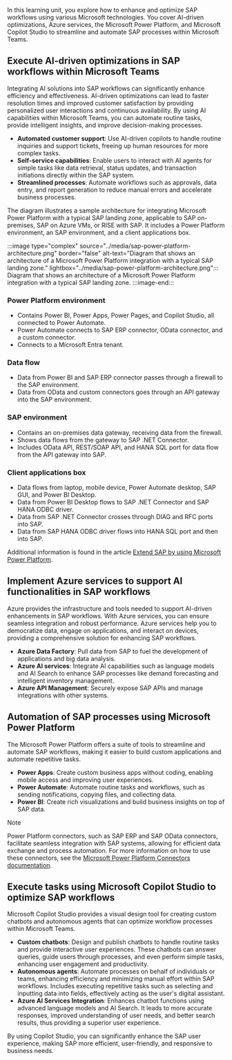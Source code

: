 

In this learning unit, you explore how to enhance and optimize SAP workflows using various Microsoft technologies. You cover AI-driven optimizations, Azure services, the Microsoft Power Platform, and Microsoft Copilot Studio to streamline and automate SAP processes within Microsoft Teams.

## Execute AI-driven optimizations in SAP workflows within Microsoft Teams

Integrating AI solutions into SAP workflows can significantly enhance efficiency and effectiveness. AI-driven optimizations can lead to faster resolution times and improved customer satisfaction by providing personalized user interactions and continuous availability. By using AI capabilities within Microsoft Teams, you can automate routine tasks, provide intelligent insights, and improve decision-making processes.

- **Automated customer support**: Use AI-driven copilots to handle routine inquiries and support tickets, freeing up human resources for more complex tasks.
- **Self-service capabilities**: Enable users to interact with AI agents for simple tasks like data retrieval, status updates, and transaction initiations directly within the SAP system.
- **Streamlined processes**: Automate workflows such as approvals, data entry, and report generation to reduce manual errors and accelerate business processes.

The diagram illustrates a sample architecture for integrating Microsoft Power Platform with a typical SAP landing zone, applicable to SAP on-premises, SAP on Azure VMs, or RISE with SAP. It includes a Power Platform environment, an SAP environment, and a client applications box.

:::image type="complex" source="../media/sap-power-platform-architecture.png" border="false" alt-text="Diagram that shows an architecture of a Microsoft Power Platform integration with a typical SAP landing zone." lightbox="../media/sap-power-platform-architecture.png":::
   Diagram that shows an architecture of a Microsoft Power Platform integration with a typical SAP landing zone.
:::image-end:::

### Power Platform environment

- Contains Power BI, Power Apps, Power Pages, and Copilot Studio, all connected to Power Automate.
- Power Automate connects to SAP ERP connector, OData connector, and a custom connector.
- Connects to a Microsoft Entra tenant.

### Data flow

- Data from Power BI and SAP ERP connector passes through a firewall to the SAP environment.
- Data from OData and custom connectors goes through an API gateway into the SAP environment.

### SAP environment

- Contains an on-premises data gateway, receiving data from the firewall.
- Shows data flows from the gateway to SAP .NET Connector.
- Includes OData API, REST/SOAP API, and HANA SQL port for data flow from the API gateway into SAP.

### Client applications box

- Data flows from laptop, mobile device, Power Automate desktop, SAP GUI, and Power BI Desktop.
- Data from Power BI Desktop flows to SAP .NET Connector and SAP HANA ODBC driver.
- Data from SAP .NET Connector crosses through DIAG and RFC ports into SAP.
- Data from SAP HANA ODBC driver flows into HANA SQL port and then into SAP.

Additional information is found in the article [Extend SAP by using Microsoft Power Platform](/azure/cloud-adoption-framework/scenarios/sap/sap-power-platform-fundamental).

## Implement Azure services to support AI functionalities in SAP workflows

Azure provides the infrastructure and tools needed to support AI-driven enhancements in SAP workflows. With Azure services, you can ensure seamless integration and robust performance. Azure services help you to democratize data, engage on applications, and interact on devices, providing a comprehensive solution for enhancing SAP workflows.

- **Azure Data Factory**: Pull data from SAP to fuel the development of applications and big data analysis.
- **Azure AI services**: Integrate AI capabilities such as language models and AI Search to enhance SAP processes like demand forecasting and intelligent inventory management.
- **Azure API Management**: Securely expose SAP APIs and manage integrations with other systems.

## Automation of SAP processes using Microsoft Power Platform

The Microsoft Power Platform offers a suite of tools to streamline and automate SAP workflows, making it easier to build custom applications and automate repetitive tasks.

- **Power Apps**: Create custom business apps without coding, enabling mobile access and improving user experiences.
- **Power Automate**: Automate routine tasks and workflows, such as sending notifications, copying files, and collecting data.
- **Power BI**: Create rich visualizations and build business insights on top of SAP data.

> [!NOTE]
> Power Platform connectors, such as SAP ERP and SAP OData connectors, facilitate seamless integration with SAP systems, allowing for efficient data exchange and process automation. For more information on how to use these connectors, see the [Microsoft Power Platform Connectors documentation](/connectors/connector-reference/).

## Execute tasks using Microsoft Copilot Studio to optimize SAP workflows

Microsoft Copilot Studio provides a visual design tool for creating custom chatbots and autonomous agents that can optimize workflow processes within Microsoft Teams.

- **Custom chatbots**: Design and publish chatbots to handle routine tasks and provide interactive user experiences. These chatbots can answer queries, guide users through processes, and even perform simple tasks, enhancing user engagement and productivity.
- **Autonomous agents**: Automate processes on behalf of individuals or teams, enhancing efficiency and minimizing manual effort within SAP workflows. Includes executing repetitive tasks such as selecting and inputting data into fields, effectively acting as the user's digital assistant.
- **Azure AI Services Integration**: Enhances chatbot functions using advanced language models and AI Search. It leads to more accurate responses, improved understanding of user needs, and better search results, thus providing a superior user experience.

By using Copilot Studio, you can significantly enhance the SAP user experience, making SAP more efficient, user-friendly, and responsive to business needs.